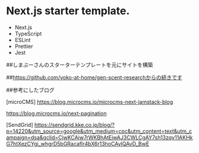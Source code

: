 # Next.js starter template.

- Next.js
- TypeScript
- ESLint
- Prettier
- Jest

##しまぶーさんのスターターテンプレートを元にサイトを構築

##https://github.com/yoko-at-home/gen-scent-researchからの続きです

##参考にしたブログ

[microCMS]
https://blog.microcms.io/microcms-next-jamstack-blog

https://blog.microcms.io/next-pagination

[SendGrid]
https://sendgrid.kke.co.jp/blog/?p=14220&utm_source=google&utm_medium=cpc&utm_content=text&utm_campaign=dsa&gclid=CjwKCAjw7rWKBhAtEiwAJ3CWLCgAY7sh13zqy11AKHkG7htXezCYgi_whgrD5bGRacaflr4bX6r13hoCAyIQAvD_BwE
